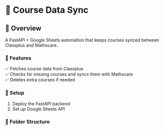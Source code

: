 # 🔄 Course Data Sync

## 📌 Overview

A FastAPI + Google Sheets automation that keeps courses synced between Classplus and Mathscare.

### 🚀 Features

✅ Fetches course data from Classplus  
✅ Checks for missing courses and syncs them with Mathscare  
✅ Deletes extra courses if needed

### 🔧 Setup

1. Deploy the FastAPI backend
2. Set up Google Sheets API

### 📂 Folder Structure
